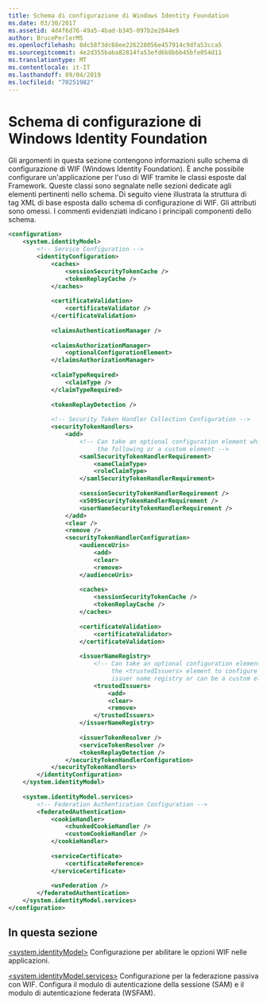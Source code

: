 ```yaml
---
title: Schema di configurazione di Windows Identity Foundation
ms.date: 03/30/2017
ms.assetid: 4d4f6d76-49a5-4bad-b345-097b2e2844e9
author: BrucePerlerMS
ms.openlocfilehash: 8dc58f3dc68ee226228056e457914c9dfa53cca5
ms.sourcegitcommit: 4e2d355baba82814fa53efd6b8bbb45bfe054d11
ms.translationtype: MT
ms.contentlocale: it-IT
ms.lasthandoff: 09/04/2019
ms.locfileid: "70251982"
---
```

# <a name="windows-identity-foundation-configuration-schema"></a>Schema di configurazione di Windows Identity Foundation

Gli argomenti in questa sezione contengono informazioni sullo schema di configurazione di WIF (Windows Identity Foundation). È anche possibile configurare un'applicazione per l'uso di WIF tramite le classi esposte dal Framework. Queste classi sono segnalate nelle sezioni dedicate agli elementi pertinenti nello schema. Di seguito viene illustrata la struttura di tag XML di base esposta dallo schema di configurazione di WIF. Gli attributi sono omessi. I commenti evidenziati indicano i principali componenti dello schema.  
  
```xml  
<configuration>  
    <system.identityModel>  
        <!-- Service Configuration -->  
        <identityConfiguration>  
            <caches>  
                <sessionSecurityTokenCache />  
                <tokenReplayCache />  
            </caches>  
      
            <certificateValidation>  
                <certificateValidator />   
            </certificateValidation>  
      
            <claimsAuthenticationManager />  
      
            <claimsAuthorizationManager>  
                <optionalConfigurationElement>  
            </claimsAuthorizationManager>  
      
            <claimTypeRequired>  
                <claimType />   
            </claimTypeRequired>  
      
            <tokenReplayDetection />  
      
            <!-- Security Token Handler Collection Configuration -->  
            <securityTokenHandlers>  
                <add>  
                    <!-- Can take an optional configuration element which can be one of  
                         the following or a custom element -->  
                    <samlSecurityTokenHandlerRequirement>  
                        <nameClaimType>  
                        <roleClaimType>   
                    </samlSecurityTokenHandlerRequirement>  
      
                    <sessionSecurityTokenHandlerRequirement />  
                    <x509SecurityTokenHandlerRequirement />  
                    <userNameSecurityTokenHandlerRequirement />  
                </add>  
                <clear />  
                <remove />  
                <securityTokenHandlerConfiguration>  
                    <audienceUris>  
                        <add>  
                        <clear>  
                        <remove>  
                    </audienceUris>  
      
                    <caches>  
                        <sessionSecurityTokenCache />  
                        <tokenReplayCache />  
                    </caches>  
      
                    <certificateValidation>  
                        <certificateValidator>   
                    </certificateValidation>  
      
                    <issuerNameRegistry>  
                        <!-- Can take an optional configuration element which can be   
                             the <trustedIssuers> element to configure a configuration-based  
                             issuer name registry or can be a custom element -->  
                        <trustedIssuers>  
                            <add>  
                            <clear>  
                            <remove>  
                        </trustedIssuers>  
                    </issuerNameRegistry>  
      
                    <issuerTokenResolver />  
                    <serviceTokenResolver />  
                    <tokenReplayDetection />  
                </securityTokenHandlerConfiguration>  
            </securityTokenHandlers>  
        </identityConfiguration>  
    </system.identityModel>  
      
    <system.identityModel.services>  
        <!-- Federation Authentication Configuration -->  
        <federatedAuthentication>  
            <cookieHandler>  
                <chunkedCookieHandler />  
                <customCookieHandler />  
            </cookieHandler>  
      
            <serviceCertificate>  
                <certificateReference>  
            </serviceCertificate>  
      
            <wsFederation />  
        </federatedAuthentication>  
    </system.identityModel.services>  
</configuration>  
```  
  
## <a name="in-this-section"></a>In questa sezione  

[\<system.identityModel>](system-identitymodel.md) Configurazione per abilitare le opzioni WIF nelle applicazioni.  
  
[\<system.identityModel.services>](system-identitymodel-services.md) Configurazione per la federazione passiva con WIF. Configura il modulo di autenticazione della sessione (SAM) e il modulo di autenticazione federata (WSFAM).
